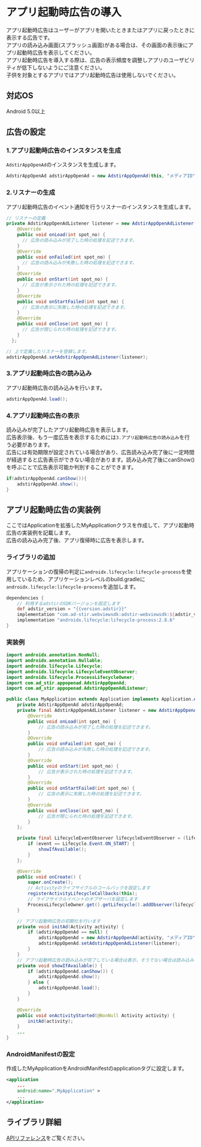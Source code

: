 # アプリ起動時広告の導入

アプリ起動時広告はユーザーがアプリを開いたときまたはアプリに戻ったときに表示する広告です。  
アプリの読み込み画面(スプラッシュ画面)がある場合は、その画面の表示後にアプリ起動時広告を表示してください。  
アプリ起動時広告を導入する際は、広告の表示頻度を調整しアプリのユーザビリティが低下しないようにご注意ください。  
子供を対象とするアプリではアプリ起動時広告は使用しないでください。


## 対応OS

Android 5.0以上

## 広告の設定

### 1.アプリ起動時広告のインスタンスを生成

`AdstirAppOpenAd`のインスタンスを生成します。
```java
AdstirAppOpenAd adstirAppOpenAd = new AdstirAppOpenAd(this, "メディアID", 枠No);
```

### 2.リスナーの生成

アプリ起動時広告のイベント通知を行うリスナーのインスタンスを生成します。

```java
// リスナーの定義
private AdstirAppOpenAdListener listener = new AdstirAppOpenAdListener() {
    @Override
    public void onLoad(int spot_no) {
      // 広告の読み込みが完了した時の処理を記述できます。
    }
    @Override
    public void onFailed(int spot_no) {
      // 広告の読み込みが失敗した時の処理を記述できます。
    }
    @Override
    public void onStart(int spot_no) {
      // 広告が表示された時の処理を記述できます。
    }
    @Override
    public void onStartFailed(int spot_no) {
      // 広告の表示に失敗した時の処理を記述できます。
    }
    @Override
    public void onClose(int spot_no) {
      // 広告が閉じられた時の処理を記述できます。
    }
  };

// 上で定義したリスナーを登録します。
adstirAppOpenAd.setAdstirAppOpenAdListener(listener);
```

### 3.アプリ起動時広告の読み込み

アプリ起動時広告の読み込みを行います。

```java
adstirAppOpenAd.load();
```

### 4.アプリ起動時広告の表示

読み込みが完了したアプリ起動時広告を表示します。  
広告表示後、もう一度広告を表示するためには`3.アプリ起動時広告の読み込み`を行う必要があります。  
広告には有効期限が設定されている場合があり、広告読み込み完了後に一定時間が経過すると広告表示ができない場合があります。読み込み完了後にcanShow()を呼ぶことで広告表示可能か判別することができます。

```java
if(adstirAppOpenAd.canShow()){
    adstirAppOpenAd.show();
}
```

## アプリ起動時広告の実装例
ここではApplicationを拡張したMyApplicationクラスを作成して、アプリ起動時広告の実装例を記載します。  
広告の読み込み完了後、アプリ復帰時に広告を表示します。  

### ライブラリの追加
アプリケーションの復帰の判定に`androidx.lifecycle:lifecycle-process`を使用しているため、アプリケーションレベルのbuild.gradleに`androidx.lifecycle:lifecycle-process`を追加します。
```groovy hl_lines="1 2 3 4 6"
dependencies {
    // 利用するadstirのSDKバージョンを設定します
    def adstir_version = "{{version.adstir}}"
    implementation "com.ad-stir.webviewsdk:adstir-webviewsdk:${adstir_version}"
    implementation "androidx.lifecycle:lifecycle-process:2.8.6"
}
```

### 実装例
```java
import androidx.annotation.NonNull;
import androidx.annotation.Nullable;
import androidx.lifecycle.Lifecycle;
import androidx.lifecycle.LifecycleEventObserver;
import androidx.lifecycle.ProcessLifecycleOwner;
import com.ad_stir.appopenad.AdstirAppOpenAd;
import com.ad_stir.appopenad.AdstirAppOpenAdListener;

public class MyApplication extends Application implements Application.ActivityLifecycleCallbacks {
    private AdstirAppOpenAd adstirAppOpenAd;
    private final AdstirAppOpenAdListener listener = new AdstirAppOpenAdListener() {
        @Override
        public void onLoad(int spot_no) {
            // 広告の読み込みが完了した時の処理を記述できます。
        }
        @Override
        public void onFailed(int spot_no) {
            // 広告の読み込みが失敗した時の処理を記述できます。
        }
        @Override
        public void onStart(int spot_no) {
            // 広告が表示された時の処理を記述できます。
        }
        @Override
        public void onStartFailed(int spot_no) {
            // 広告の表示に失敗した時の処理を記述できます。
        }
        @Override
        public void onClose(int spot_no) {
            // 広告が閉じられた時の処理を記述できます。
        }
    };

    private final LifecycleEventObserver lifecycleEventObserver = (lifecycleOwner, event) -> {
        if (event == Lifecycle.Event.ON_START) {
            showIfAvailable();
        }
    };

    @Override
    public void onCreate() {
        super.onCreate();
        // Activityのライフサイクルのコールバックを設定します
        registerActivityLifecycleCallbacks(this);
        // ライフサイクルイベントのオブザーバを設定します
        ProcessLifecycleOwner.get().getLifecycle().addObserver(lifecycleEventObserver);
    }

    // アプリ起動時広告の初期化を行います
    private void initAd(Activity activity) {
        if (adstirAppOpenAd == null) {
            adstirAppOpenAd = new AdstirAppOpenAd(activity, "メディアID", 枠No);
            adstirAppOpenAd.setAdstirAppOpenAdListener(listener);
        }
    }
    // アプリ起動時広告の読み込みが完了している場合は表示、そうでない場合は読み込みを行います
    private void showIfAvailable() {
        if (adstirAppOpenAd.canShow()) {
            adstirAppOpenAd.show();
        } else {
            adstirAppOpenAd.load();
        }
    }

    @Override
    public void onActivityStarted(@NonNull Activity activity) {
        initAd(activity);
    }
    ...
}

```

### AndroidManifestの設定
作成したMyApplicationをAndroidManifestのapplicationタグに設定します。
```xml hl_lines="1 2 4 5"
<application
    ...
    android:name=".MyApplication" >
    ...
</application>
```

## ライブラリ詳細

[APIリファレンス](../api/index.md#アプリ起動時広告)をご覧ください。